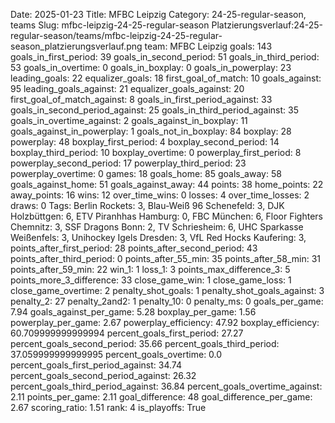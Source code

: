 Date: 2025-01-23
Title: MFBC Leipzig
Category: 24-25-regular-season, teams
Slug: mfbc-leipzig-24-25-regular-season
Platzierungsverlauf:24-25-regular-season/teams/mfbc-leipzig-24-25-regular-season_platzierungsverlauf.png
team: MFBC Leipzig
goals: 143
goals_in_first_period: 39
goals_in_second_period: 51
goals_in_third_period: 53
goals_in_overtime: 0
goals_in_boxplay: 0
goals_in_powerplay: 23
leading_goals: 22
equalizer_goals: 18
first_goal_of_match: 10
goals_against: 95
leading_goals_against: 21
equalizer_goals_against: 20
first_goal_of_match_against: 8
goals_in_first_period_against: 33
goals_in_second_period_against: 25
goals_in_third_period_against: 35
goals_in_overtime_against: 2
goals_against_in_boxplay: 11
goals_against_in_powerplay: 1
goals_not_in_boxplay: 84
boxplay: 28
powerplay: 48
boxplay_first_period: 4
boxplay_second_period: 14
boxplay_third_period: 10
boxplay_overtime: 0
powerplay_first_period: 8
powerplay_second_period: 17
powerplay_third_period: 23
powerplay_overtime: 0
games: 18
goals_home: 85
goals_away: 58
goals_against_home: 51
goals_against_away: 44
points: 38
home_points: 22
away_points: 16
wins: 12
over_time_wins: 0
losses: 4
over_time_losses: 2
draws: 0
Tags:  Berlin Rockets: 3,  Blau-Weiß 96 Schenefeld: 3,  DJK Holzbüttgen: 6,  ETV Piranhhas Hamburg: 0,  FBC München: 6,  Floor Fighters Chemnitz: 3,  SSF Dragons Bonn: 2,  TV Schriesheim: 6,  UHC Sparkasse Weißenfels: 3,  Unihockey Igels Dresden: 3,  VfL Red Hocks Kaufering: 3,
points_after_first_period: 28
points_after_second_period: 43
points_after_third_period: 0
points_after_55_min: 35
points_after_58_min: 31
points_after_59_min: 22
win_1: 1
loss_1: 3
points_max_difference_3: 5
points_more_3_difference: 33
close_game_win: 1
close_game_loss: 1
close_game_overtime: 2
penalty_shot_goals: 1
penalty_shot_goals_against: 3
penalty_2: 27
penalty_2and2: 1
penalty_10: 0
penalty_ms: 0
goals_per_game: 7.94
goals_against_per_game: 5.28
boxplay_per_game: 1.56
powerplay_per_game: 2.67
powerplay_efficiency: 47.92
boxplay_efficiency: 60.709999999999994
percent_goals_first_period: 27.27
percent_goals_second_period: 35.66
percent_goals_third_period: 37.059999999999995
percent_goals_overtime: 0.0
percent_goals_first_period_against: 34.74
percent_goals_second_period_against: 26.32
percent_goals_third_period_against: 36.84
percent_goals_overtime_against: 2.11
points_per_game: 2.11
goal_difference: 48
goal_difference_per_game: 2.67
scoring_ratio: 1.51
rank: 4
is_playoffs: True

